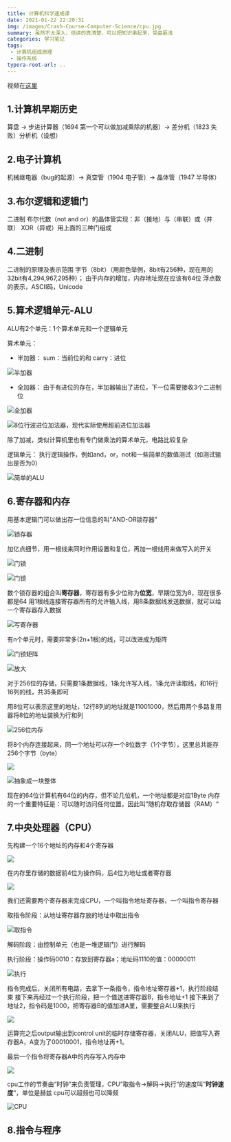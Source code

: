 ```yaml
---
title: 计算机科学速成课
date: 2021-01-22 22:20:31
img: /images/Crash-Course-Computer-Science/cpu.jpg
summary: 虽然不太深入，但讲的真清楚，可以把知识串起来，受益匪浅
categories: 学习笔记
tags:
 - 计算机组成原理
 - 操作系统
typora-root-url: ..
---
```




视频在[这里](https://www.bilibili.com/video/BV1EW411u7th)

## 1.计算机早期历史

算盘 → 步进计算器（1694 第一个可以做加减乘除的机器）→ 差分机（1823 失败）分析机（设想）

## 2.电子计算机

机械继电器（bug的起源）→ 真空管（1904 电子管）→ 晶体管（1947 半导体）

## 3.布尔逻辑和逻辑门

二进制
布尔代数（not and or）的晶体管实现：非（接地）与（串联）或（并联）
XOR（异或）用上面的三种门组成

## 4.二进制

二进制的原理及表示范围
字节（8bit）（用颜色举例，8bit有256种，现在用的32bit有4,294,967,295种）；
由于内存的增加，内存地址现在应该有64位
浮点数的表示，ASCII码，Unicode

## 5.算术逻辑单元-ALU

ALU有2个单元：1个算术单元和一个逻辑单元

算术单元：

- 半加器：
  sum：当前位的和
  carry：进位

![半加器](/images/Crash-Course-Computer-Science/image-20210123023411810.png)

- 全加器：
  由于有进位的存在，半加器输出了进位，下一位需要接收3个二进制位

![全加器](/images/Crash-Course-Computer-Science/image-20210123023902758.png)

![8位行波进位加法器，现代实际使用超前进位加法器](/images/Crash-Course-Computer-Science/image-20210123024147310.png)

除了加减，类似计算机里也有专门做乘法的算术单元，电路比较复杂

逻辑单元：
执行逻辑操作，例如and，or，not和一些简单的数值测试（如测试输出是否为0）

![简单的ALU](/images/Crash-Course-Computer-Science/image-20210123025231997.png)

## 6.寄存器和内存

用基本逻辑门可以做出存一位信息的叫"AND-OR锁存器"

![锁存器](/images/Crash-Course-Computer-Science/image-20210123025835832.png)

加亿点细节，用一根线来同时作用设置和复位，再加一根线用来做写入的开关

![门锁](/images/Crash-Course-Computer-Science/image-20210123025922499.png)

![门锁](/images/Crash-Course-Computer-Science/image-20210123030158536.png)

数个锁存器的组合叫**寄存器**，寄存器有多少位称为**位宽**，早期位宽为8，现在很多都是64
用1根线连接寄存器所有的允许输入线，用8条数据线发送数据，就可以给一个寄存器存入数据

![写寄存器](/images/Crash-Course-Computer-Science/image-20210123030623292.png)

有n个单元时，需要非常多(2n+1根)的线，可以改进成为矩阵

![门锁矩阵](/images/Crash-Course-Computer-Science/image-20210123030954261.png)

![放大](/images/Crash-Course-Computer-Science/image-20210123031155319.png)

对于256位的存储，只需要1条数据线，1条允许写入线，1条允许读取线，和16行16列的线，共35条即可

用8位可以表示这里的地址，12行8列的地址就是11001000，然后用两个多路复用器将8位的地址装换为行和列

![256位内存](/images/Crash-Course-Computer-Science/image-20210123031909074.png)

将8个内存连接起来，同一个地址可以存一个8位数字（1个字节），这里总共能存256个字节（byte）

![](/images/Crash-Course-Computer-Science/image-20210123031955194.png)

![抽象成一块整体](/images/Crash-Course-Computer-Science/image-20210123032242052.png)

现在的64位计算机有64位的内存，但不论几位机，一个地址都是对应1Byte
内存的一个重要特征是：可以随时访问任何位置，因此叫”随机存取存储器（RAM）“

## 7.中央处理器（CPU）

先构建一个16个地址的内存和4个寄存器

![](/images/Crash-Course-Computer-Science/image-20210123033206319.png)

在内存里存储的数据前4位为操作码，后4位为地址或者寄存器

![](/images/Crash-Course-Computer-Science/image-20210123033336716.png)

我们还需要两个寄存器来完成CPU，一个叫指令地址寄存器，一个叫指令寄存器

取指令阶段：从地址寄存器存放的地址中取出指令 

![取指令](/images/Crash-Course-Computer-Science/image-20210123120300566.png)

解码阶段：由控制单元（也是一堆逻辑门）进行解码

执行阶段：操作码0010：存放到寄存器a；地址码1110的值：00000011

![执行](/images/Crash-Course-Computer-Science/image-20210123121150970.png)

指令完成后，关闭所有电路，去拿下一条指令，指令地址寄存器+1，执行阶段结束
接下来再经过一个执行阶段，把一个值送进寄存器B，指令地址+1
接下来到了地址2，指令码是1000，把寄存器B的值加进A里，需要整合ALU来执行

![](/images/Crash-Course-Computer-Science/image-20210123123610284.png)

运算完之后output输出到control unit的临时存储寄存器，关闭ALU，把值写入寄存器A，A变为了00010001，指令地址再+1。

最后一个指令将寄存器A中的内存写入内存中

![](/images/Crash-Course-Computer-Science/image-20210123125844934.png)

cpu工作的节奏由“时钟”来负责管理，CPU”取指令→解码→执行“的速度叫”**时钟速度**“，单位是赫兹
cpu可以超频也可以降频

![CPU](/images/Crash-Course-Computer-Science/image-20210123230724705.png)

## 8.指令与程序